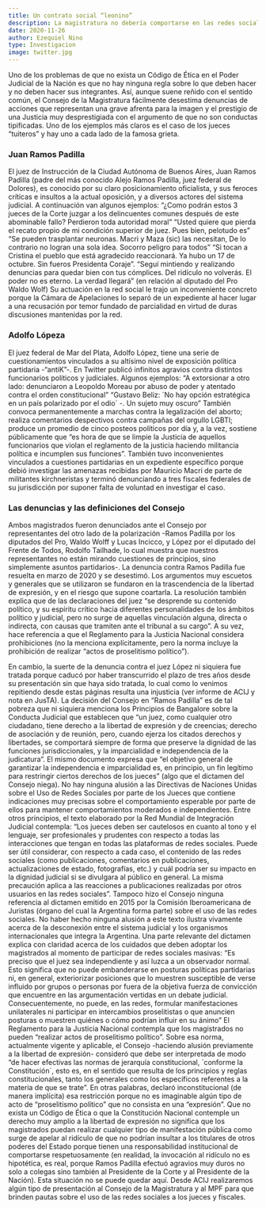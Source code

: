 ```yaml
---
title: Un contrato social “leonino”
description: La magistratura no debería comportarse en las redes sociales como un usuario más y, sin embargo, tiene la cancha abierta para hacerlo. La ausencia de reglas éticas “condena” a la ciudadanía a soportar que quienes deban impartir justicia se conduzcan en Twitter, no como juristas, sino como foristas rabiosos. Hubo dos casos emblemáticos de jueces de ambos polos del espectro político que tuitearon insultos para representantes del partido rival y no fueron sancionados disciplinariamente. En este tema la Argentina también da la espalda a las convenciones internacionales.
date: 2020-11-26
author: Ezequiel Nino
type: Investigacion
image: twitter.jpg
---
```


Uno de los problemas de que no exista un Código de Ética en el Poder Judicial de la Nación es que no hay ninguna regla sobre lo que deben hacer y no deben hacer sus integrantes. Así, aunque suene reñido con el sentido común, el Consejo de la Magistratura fácilmente desestima denuncias de acciones que representan una grave afrenta para la imagen y el prestigio de una Justicia muy desprestigiada con el argumento de que no son conductas tipificadas. Uno de los ejemplos más claros es el caso de los jueces “tuiteros” y hay uno a cada lado de la famosa grieta.

### Juan Ramos Padilla

El juez de Instrucción de la Ciudad Autónoma de Buenos Aires, Juan Ramos Padilla (padre del más conocido Alejo Ramos Padilla, juez federal de Dolores), es conocido por su claro posicionamiento oficialista, y sus feroces críticas e insultos a la actual oposición, y a diversos actores del sistema judicial. A continuación van algunos ejemplos: “¿Como podrán estos 3 jueces de la Corte juzgar a los delincuentes comunes después de este abominable fallo? Perdieron toda autoridad moral” “Usted quiere que pierda el recato propio de mi condición superior de juez. Pues bien, pelotudo es” “Se pueden trasplantar neuronas. Macri y Maza (sic) las necesitan, De lo contrario no logran una sola idea. Socorro peligro para todos” “Si tocan a Cristina el pueblo que está agradecido reaccionará. Ya hubo un 17 de octubre. Sin fueros Presidenta Coraje”. “Seguí mintiendo y realizando denuncias para quedar bien con tus cómplices. Del ridículo no volverás. El poder no es eterno. La verdad llegará” (en relación al diputado del Pro Waldo Wolf) Su actuación en la red social le trajo un inconveniente concreto porque la Cámara de Apelaciones lo separó de un expediente al hacer lugar a una recusación por temor fundado de parcialidad en virtud de duras discusiones mantenidas por la red.

### Adolfo Lópeza

El juez federal de Mar del Plata, Adolfo López, tiene una serie de cuestionamientos vinculados a su altísimo nivel de exposición política partidaria -“antiK”-. En Twitter publicó infinitos agravios contra distintos funcionarios políticos y judiciales. Algunos ejemplos: “A extorsionar a otro lado: denunciaron a Leopoldo Moreau por abuso de poder y atentado contra el orden constitucional” “Gustavo Beliz: ´No hay opción estratégica en un país polarizado por el odio´ -. Un sujeto muy oscuro” También convoca permanentemente a marchas contra la legalización del aborto; realiza comentarios despectivos contra campañas del orgullo LGBTI; produce un promedio de cinco posteos políticos por día y, a la vez, sostiene públicamente que “es hora de que se limpie la Justicia de aquellos funcionarios que violan el reglamento de la justicia haciendo militancia política e incumplen sus funciones”. También tuvo inconvenientes vinculados a cuestiones partidarias en un expediente específico porque debió investigar las amenazas recibidas por Mauricio Macri de parte de militantes kirchneristas y terminó denunciando a tres fiscales federales de su jurisdicción por suponer falta de voluntad en investigar el caso.

### Las denuncias y las definiciones del Consejo

Ambos magistrados fueron denunciados ante el Consejo por representantes del otro lado de la polarización -Ramos Padilla por los diputados del Pro, Waldo Wolff y Lucas Incicco, y López por el diputado del Frente de Todos, Rodolfo Tailhade, lo cual muestra que nuestros representantes no están mirando cuestiones de principios, sino simplemente asuntos partidarios-. La denuncia contra Ramos Padilla fue resuelta en marzo de 2020 y se desestimó. Los argumentos muy escuetos y generales que se utilizaron se fundaron en la trascendencia de la libertad de expresión, y en el riesgo que supone coartarla. La resolución también explica que de las declaraciones del juez “se desprende su contenido político, y su espíritu crítico hacia diferentes personalidades de los ámbitos político y judicial, pero no surge de aquellas vinculación alguna, directa o indirecta, con causas que tramiten ante el tribunal a su cargo”. A su vez, hace referencia a que el Reglamento para la Justicia Nacional considera prohibiciones (no la menciona explícitamente, pero la norma incluye la prohibición de realizar “actos de proselitismo político”). 

En cambio, la suerte de la denuncia contra el juez López ni siquiera fue tratada porque caducó por haber transcurrido el plazo de tres años desde su presentación sin que haya sido tratada, lo cual como lo venimos repitiendo desde estas páginas resulta una injusticia (ver informe de ACIJ y nota en JusTA). La decisión del Consejo en “Ramos Padilla” es de tal pobreza que ni siquiera menciona los Principios de Bangalore sobre la Conducta Judicial que establecen que “un juez, como cualquier otro ciudadano, tiene derecho a la libertad de expresión y de creencias; derecho de asociación y de reunión, pero, cuando ejerza los citados derechos y libertades, se comportará siempre de forma que preserve la dignidad de las funciones jurisdiccionales, y la imparcialidad e independencia de la judicatura”. El mismo documento expresa que “el objetivo general de garantizar la independencia e imparcialidad es, en principio, un fin legítimo para restringir ciertos derechos de los jueces” (algo que el dictamen del Consejo niega). No hay ninguna alusión a las Directivas de Naciones Unidas sobre el Uso de Redes Sociales por parte de los Jueces que contiene indicaciones muy precisas sobre el comportamiento esperable por parte de ellos para mantener comportamientos moderados e independientes. Entre otros principios, el texto elaborado por la Red Mundial de Integración Judicial contempla: “Los jueces deben ser cautelosos en cuanto al tono y el lenguaje, ser profesionales y prudentes con respecto a todas las interacciones que tengan en todas las plataformas de redes sociales. Puede ser útil considerar, con respecto a cada caso, el contenido de las redes sociales (como publicaciones, comentarios en publicaciones, actualizaciones de estado, fotografías, etc.) y cuál podría ser su impacto en la dignidad judicial si se divulgara al público en general. La misma precaución aplica a las reacciones a publicaciones realizadas por otros usuarios en las redes sociales”. Tampoco hizo el Consejo ninguna referencia al dictamen emitido en 2015 por la Comisión Iberoamericana de Juristas (órgano del cual la Argentina forma parte) sobre el uso de las redes sociales. No haber hecho ninguna alusión a este texto ilustra vivamente acerca de la desconexión entre el sistema judicial y los organismos internacionales que integra la Argentina. Una parte relevante del dictamen explica con claridad acerca de los cuidados que deben adoptar los magistrados al momento de participar de redes sociales masivas: “Es preciso que el juez sea independiente y así luzca a un observador normal. Esto significa que no puede embanderarse en posturas políticas partidarias ni, en general, exteriorizar posiciones que lo muestren susceptible de verse influido por grupos o personas por fuera de la objetiva fuerza de convicción que encuentre en las argumentación vertidas en un debate judicial. Consecuentemente, no puede, en las redes, formular manifestaciones unilaterales ni participar en intercambios proselitistas o que anuncien posturas o muestren quiénes o cómo podrían influir en su ánimo” El Reglamento para la Justicia Nacional contempla que los magistrados no pueden “realizar actos de proselitismo político”. Sobre esa norma, actualmente vigente y aplicable, el Consejo -haciendo alusión previamente a la libertad de expresión- consideró que debe ser interpretada de modo “de hacer efectivas las normas de jerarquía constitucional, ´conforme la Constitución´, esto es, en el sentido que resulta de los principios y reglas constitucionales, tanto los generales como los específicos referentes a la materia de que se trate”. En otras palabras, declaró inconstitucional (de manera implícita) esa restricción porque no es imaginable algún tipo de acto de “proselitismo político” que no consista en una “expresión”.  Que no exista un Código de Ética o que la Constitución Nacional contemple un derecho muy amplio a la libertad de expresión no significa que los magistrados puedan realizar cualquier tipo de manifestación pública como surge de apelar al ridículo de que no podrían insultar a los titulares de otros poderes del Estado porque tienen una responsabilidad institucional de comportarse respetuosamente (en realidad, la invocación al ridículo no es hipotética, es real, porque Ramos Padilla efectuó agravios muy duros no solo a colegas sino también al Presidente de la Corte y al Presidente de la Nación). Esta situación no se puede quedar aquí. Desde ACIJ realizaremos algún tipo de presentación al Consejo de la Magistratura y al MPF para que brinden pautas sobre el uso de las redes sociales a los jueces y fiscales.